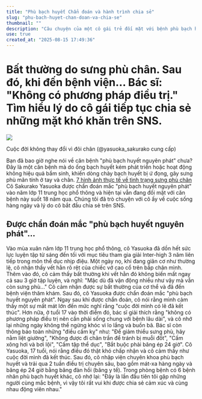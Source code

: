 ```yaml
---
title: "Phù bạch huyết Chẩn đoán và hành trình chia sẻ"
slug: "phu-bach-huyet-chan-doan-va-chia-se"
thumbnail: ""
description: "Câu chuyện của một cô gái trẻ đối mặt với bệnh phù bạch huyết nguyên phát từ năm 17 tuổi và hành trình chia sẻ trên SNS."
use: true
created_at: "2025-08-15 17:49:36"
---
```


# Bất thường do sưng phù chân. Sau đó, khi đến bệnh viện… Bác sĩ: "Không có phương pháp điều trị." Tìm hiểu lý do cô gái tiếp tục chia sẻ những mặt khó khăn trên SNS.

![](/images/20250815-15413181-hotosena-000-47-view.webp)

Cuộc đời không thay đổi vì đôi chân (@yasuoka_sakurako cung cấp)

Bạn đã bao giờ nghe nói về căn bệnh "phù bạch huyết nguyên phát" chưa?
Đây là một căn bệnh mà do ống bạch huyết kém phát triển hoặc hoạt động không hiệu quả bẩm sinh, khiến dòng chảy bạch huyết bị ứ đọng, gây sưng phù mãn tính ở tay và chân.
[7 hình ảnh thực tế về tình trạng sưng phù chân](https://www.hotosena.com/article/15413181/2025-07-24_12h42_47/?landing=true)
Cô Sakurako Yasuoka được chẩn đoán mắc "phù bạch huyết nguyên phát" vào năm lớp 11 trung học phổ thông và hiện tại vẫn đang đối mặt với căn bệnh này suốt 18 năm qua. Chúng tôi đã trò chuyện với cô ấy về cuộc sống hàng ngày và lý do cô bắt đầu chia sẻ trên SNS.

## Được chẩn đoán mắc "phù bạch huyết nguyên phát"...

Vào mùa xuân năm lớp 11 trung học phổ thông, cô Yasuoka đã dồn hết sức lực luyện tập từ sáng đến tối với mục tiêu tham gia giải Inter-high 3 năm liên tiếp trong môn thể dục nhịp điệu.
Một ngày nọ, khi đang giãn cơ như thường lệ, cô nhận thấy vết hằn rõ rệt của chiếc vớ cao cổ trên bắp chân mình.
Thêm vào đó, cô cảm thấy bất thường khi vết hằn đó không biến mất ngay cả sau 3 giờ tập luyện, và nghĩ: "Mặc dù đã vận động nhiều như vậy mà vẫn còn sưng phù..." Cô cảm nhận được sự bất thường của cơ thể và đã đến bệnh viện thăm khám.
Sau đó, cô Yasuoka được chẩn đoán mắc "phù bạch huyết nguyên phát".
Ngay sau khi được chẩn đoán, cô nói rằng mình cảm thấy một sự mất mát lớn đến mức nghĩ rằng "cuộc đời mình có lẽ đã kết thúc". Hơn nữa, ở tuổi 17 vào thời điểm đó, bác sĩ giải thích rằng "không có phương pháp điều trị nên cần phải sống chung với bệnh lâu dài", và cô nhớ lại những ngày không thể ngừng khóc vì lo lắng và buồn bã.
Bác sĩ còn thông báo toàn những "điều cấm kỵ" như: "Để giảm thiểu sưng phù, hãy nằm liệt giường", "Không được đi chân trần để tránh bị muỗi đốt", "Cấm xông hơi và bơi lội", "Cấm tập thể dục", "Bắt buộc phải băng ép 24 giờ".
Cô Yasuoka, 17 tuổi, nói rằng điều đó thật khó chấp nhận và cô cảm thấy như cuộc đời mình đã kết thúc.
Sau đó, cô nhập viện chuyên khoa phù bạch huyết và trải qua 2 tuần điều trị chuyên sâu, bao gồm mát-xa hàng ngày và băng ép 24 giờ bằng băng đàn hồi (băng y tế). Trong phòng bệnh có 6 bệnh nhân phù bạch huyết khác, cô nhớ lại: "Đây là lần đầu tiên tôi gặp những người cùng mắc bệnh, vì vậy tôi rất vui khi được chia sẻ cảm xúc và cùng nhau động viên nhau."
